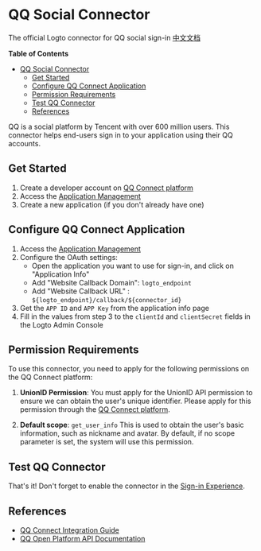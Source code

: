 # QQ Social Connector

The official Logto connector for QQ social sign-in [中文文档](https://github.com/logto-io/logto/tree/master/packages/connectors/connector-qq/README.zh.md)

**Table of Contents**

- [QQ Social Connector](#qq-social-connector)
  - [Get Started](#get-started)
  - [Configure QQ Connect Application](#configure-qq-connect-application)
  - [Permission Requirements](#permission-requirements)
  - [Test QQ Connector](#test-qq-connector)
  - [References](#references)

QQ is a social platform by Tencent with over 600 million users. This connector helps end-users sign in to your application using their QQ accounts.

## Get Started

1. Create a developer account on [QQ Connect platform](https://connect.qq.com/)
2. Access the [Application Management](https://connect.qq.com/manage.html)
3. Create a new application (if you don't already have one)

## Configure QQ Connect Application

1. Access the [Application Management](https://connect.qq.com/manage.html)
2. Configure the OAuth settings:
   - Open the application you want to use for sign-in, and click on "Application Info"
   - Add "Website Callback Domain": `logto_endpoint`
   - Add "Website Callback URL" : `${logto_endpoint}/callback/${connector_id}`
3. Get the `APP ID` and `APP Key` from the application info page
4. Fill in the values from step 3 to the `clientId` and `clientSecret` fields in the Logto Admin Console

## Permission Requirements

To use this connector, you need to apply for the following permissions on the QQ Connect platform:

1. **UnionID Permission**: You must apply for the UnionID API permission to ensure we can obtain the user's unique identifier.
   Please apply for this permission through the [QQ Connect platform](https://connect.qq.com/).

2. **Default scope**: `get_user_info`
   This is used to obtain the user's basic information, such as nickname and avatar.
   By default, if no scope parameter is set, the system will use this permission.

## Test QQ Connector

That's it! Don't forget to enable the connector in the [Sign-in Experience](https://{logto_endpoint}/console/connectors/social).

## References

- [QQ Connect Integration Guide](https://wiki.connect.qq.com/%E5%87%86%E5%A4%87%E5%B7%A5%E4%BD%9C_oauth2-0)
- [QQ Open Platform API Documentation](https://wiki.connect.qq.com/)